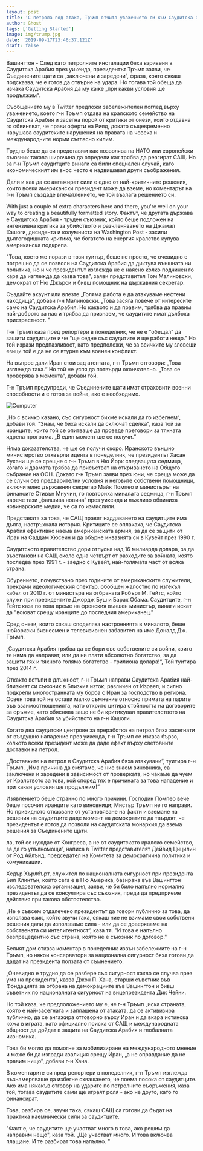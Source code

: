 ```yaml
---
layout: post
title: 'С петрола под атака, Тръмп отчита уважението си към Саудитска арабия'
author: Ghost
tags: ['Getting Started']
image: img/trump.jpg
date: '2019-09-17T23:46:37.121Z'
draft: false
---
```


Вашингтон - След като петролните инсталации бяха взривени в Саудитска Арабия през уикенда, президентът Тръмп заяви, че Съединените щати са „заключени и заредени“, фраза, която сякаш подсказва, че е готов да отвърне на удара. Но тогава той обеща да изчака Саудитска Арабия да му каже „при какви условия ще продължим“.

Съобщението му в Twitter предложи забележителен поглед върху уважението, което г-н Тръмп отдава на кралското семейство на Саудитска Арабия и засегна порой от критики от онези, които отдавна го обвиняват, че прави оферти на Рияд, докато същевременно нарушава саудитските нарушения на правата на човека и международните норми съгласно килим.

Трудно беше да си представим как позволява на НАТО или европейски съюзник такава широчина да определи как трябва да реагират САЩ. Но за г-н Тръмп саудитците винаги са били специален случай, като икономическият им внос често е надвишавал други съображения.

Дали и как да се ангажират сили е едно от най-критичните решения, които всеки американски президент може да вземе, но коментарът на г-н Тръмп създаде впечатлението, че той възлага решението си.

With just a couple of extra characters here and there, you're well on your way to creating a beautifully formatted story.
Фактът, че другата държава е Саудитска Арабия - труден съюзник, който беше подложен на интензивна критика за убийството и разчленяването на Джамал Хашоги, дисидента и колумниста на Washington Post - засили дългогодишната критика, че богатото на енергия кралство купува американска подкрепа.

"Това, което ме порази в този туитър, беше не просто, че очевидно е погрешно да се позволи на Саудитска Арабия да диктува външната ни политика, но и че президентът изглежда не е наясно колко подчинен го кара да изглежда да казва това", заяви представител Том Малиновски, демократ от Ню Джърси и бивш помощник на държавния секретар.

Създайте акаунт или влезте
„Голяма работа е да атакуваме нефтени находища“, добави г-н Малиновски. „Това засяга повече от интересите само на Саудитска Арабия. Но каквото и да правим, трябва да правим най-доброто за нас и трябва да признаем, че саудитите имат дълбока пристрастност. "

Г-н Тръмп каза пред репортери в понеделник, че не е "обещал" да защити саудитците и че "ще седне със саудитите и ще работи нещо." Но той изрази предпазливост, като предположи, че за всичките му зловещи езици той е да не се втурне към военен конфликт.

На въпрос дали Иран стои зад атентата, г-н Тръмп отговори: „Това изглежда така.“ Но той не успя да потвърди окончателно. „Това се проверява в момента“, добави той.

Г-н Тръмп предупреди, че Съединените щати имат страховити военни способности и е готов за война, ако е необходимо.

![Computer](img/trump.jpg)

„Но с всичко казано, със сигурност бихме искали да го избегнем“, добави той. "Знам, че биха искали да сключат сделка", каза той за иранците, които той се опитваше да проведе преговори за тяхната ядрена програма. „В един момент ще се получи.“

Няма доказателства, че ще се получи скоро. Иранското външно министерство отхвърли идеята в понеделник, че президентът Хасан Рухани ще се срещне с г-н Тръмп в Ню Йорк следващата седмица, когато и двамата трябва да присъстват на откриването на Общото събрание на ООН. Докато г-н Тръмп заяви през юни, че среща може да се случи без предварителни условия и неговите собствени помощници, включително държавния секретар Майк Помпео и министърът на финансите Стивън Мнучин, го повториха миналата седмица, г-н Тръмп нарече тази „фалшива новина“ през уикенда и лъжливо обвиниха новинарските медии, че са го измислили.

Представата за това, че САЩ правят наддаването на саудитците има дълга, настръхнала история. Критиците се оплакаха, че Саудитска Арабия ефективно наема американската армия, за да се защити от Ирак на Саддам Хюсеин и да обърне инвазията си в Кувейт през 1990 г.

Саудитското правителство дори отпусна над 16 милиарда долара, за да възстанови на САЩ около една четвърт от разходите за войната, която последва през 1991 г. - заедно с Кувейт, най-голямата част от всяка страна.

Обурението, почувствано през годините от американските служители, прекрачи идеологическия спектър, обобщен жалостно по изтекъл кабел от 2010 г. от министъра на отбраната Робърт М. Гейтс, който служи при президентите Джордж Буш и Барак Обама.
Саудитците, г-н Гейтс каза по това време на френския външен министър, винаги искат да "воюват срещу иранците до последния американец."

Сред онези, които сякаш споделяха настроенията в миналото, беше нюйоркски бизнесмен и телевизионен забавител на име Доналд Дж. Тръмп.

„Саудитска Арабия трябва да се бори със собствените си войни, които те няма да направят, или да ни плати абсолютно богатство, за да защити тях и тяхното голямо богатство - трилиона долара!“, Той туитира през 2014 г.

Откакто встъпи в длъжност, г-н Тръмп направи Саудитска Арабия най-близкият си съюзник в Близкия изток, различен от Израел, и силно подкрепи многостранната му борба с Иран за господство в региона. Освен това той не остави малко съмнение относно примата на парите във взаимоотношенията, като открито цитира стойността на договорите за оръжие, като обяснява защо не би критикувал правителството на Саудитска Арабия за убийството на г-н Хашоги.

Когато два саудитски центрове за преработка на петрол бяха засегнати от въздушно нападение през уикенда, г-н Тръмп се изказа бързо, колкото всеки президент може да даде ефект върху световните доставки на петрол.

„Доставките на петрол в Саудитска Арабия бяха атакувани“, туитира г-н Тръмп. „Има причина да смятаме, че ние знаем виновника, са заключени и заредени в зависимост от проверката, но чакаме да чуем от Кралството за това, кой според тях е причината за това нападение и при какви условия ще продължим!“

Изявлението беше странно по много причини. Господин Помпео вече беше посочил иранците като виновници; Мистър Тръмп не го направи. Но привидното отказване от установяване на факти и вземане на решения на саудитците даде момент на демократите да твърдят, че президентът е готов да позволи на саудитската монархия да взема решения за Съединените щати.

ла, той се нуждае от Конгреса, а не от саудитското кралско семейство, за да го упълномощи“, написа в Twitter представителят Дейвид Цицилин от Род Айлънд, председател на Комитета за демократична политика и комуникации.

Хедър Хърлбърт, служител по националната сигурност при президента Бил Клинтън, който сега е в Ню Америка, базирана във Вашингтон изследователска организация, заяви, че би било напълно нормално президентът да се консултира със съюзник, преди да предприеме действия при такова обстоятелство.

„Не е съвсем отдалечено президентът да говори публично за това, да използва език, който звучи така, сякаш ние не взимаме свои собствени решения дали да използваме сила - или да се доверяваме на собствената си интелигентност“, каза тя. "И това е напълно безпрецедентно със страна, която не е съюзник по договор."

Белият дом отказа коментар в понеделник извън забележките на г-н Тръмп, но някои консерватори за национална сигурност бяха готови да дадат на президента ползата от съмнението.

„Очевидно е трудно да се разбере със сигурност какво се случва през ума на президента“, казва Джон П. Хана, старши съветник във Фондацията за отбрана на демокрациите във Вашингтон и бивш съветник по националната сигурност на вицепрезидента Дик Чейни.

Но той каза, че предположението му е, че г-н Тръмп „иска страната, която е най-засегната и заплашена от атаката, да се активизира публично, да се ангажира отговорно върху Иран и да вкара истинска кожа в играта, като официално поиска от САЩ и международната общност да дойдат в защита на Саудитска Арабия и глобалната икономика.

Това би могло да помогне за мобилизиране на международното мнение и може би да изгради коалиция срещу Иран, „а не оправдание да не правим нищо“, добави г-н Хана.

В коментарите си пред репортери в понеделник, г-н Тръмп изглежда възнамеряваше да избегне схващането, че поема посока от саудитците. Ако има някакъв отговор на ударите по петролните съоръжения, каза той, тогава саудитите сами ще играят роля - ако не друго, като го финансират.

Това, разбира се, звучи така, сякаш САЩ са готови да бъдат на практика наемнически сили за саудитците.

"Факт е, че саудитите ще участват много в това, ако решим да направим нещо", каза той. „Ще участват много. И това включва плащане. И те разбират това напълно. "
